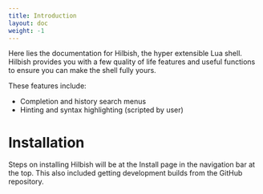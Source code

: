 ```yaml
---
title: Introduction
layout: doc
weight: -1
---
```


Here lies the documentation for Hilbish, the hyper extensible Lua shell.  
Hilbish provides you with a few quality of life features and useful
functions to ensure you can make the shell fully yours.

These features include:
- Completion and history search menus
- Hinting and syntax highlighting (scripted by user)

# Installation
Steps on installing Hilbish will be at the Install page in the navigation bar
at the top. This also included getting development builds from the GitHub
repository.
